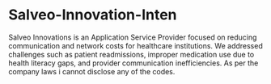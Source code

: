 # Salveo-Innovation-Inten
Salveo Innovations is an Application Service Provider focused on reducing communication and network costs for healthcare institutions. We addressed challenges such as patient readmissions, improper medication use due to health literacy gaps, and provider communication inefficiencies.
As per the company laws i cannot disclose any of the codes.
